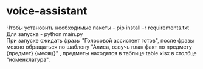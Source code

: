 # voice-assistant

Чтобы установить необходимые пакеты - pip install -r requirements.txt <br />
Для запуска - python main.py <br />
При запуске ожидать фразы "Голосовой ассистент готов", после фразы можно обращаться по шаблону "Алиса, озвучь план факт по предмету {предмет} {месяц}" , предметы находятся в таблице table.xlsx в столбце "номенклатура". <br />
